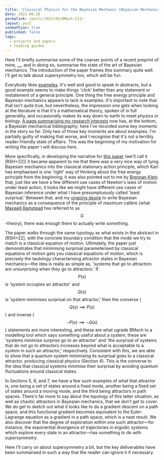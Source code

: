 ```yaml
---
title: 'Classical Physics for the Bayesian Mechanic (Bayesian Mechanics III)'
date: 2022-06-28
permalink: /posts/2022/06/BMech-III/
layout: post
usemathjax: true
published: false
tags:
  - projects and papers
  - reading guides
---
```


Here I'll briefly summarise some of the coarser points of a recent preprint of mine, [...](...), and in doing so, summarise the state of the art of Bayesian mechanics. The introduction of the paper frames this summary quite well. I'll get to talk about supersymmetry too, which will be fun.

Everybody likes [examples](https://mathoverflow.net/questions/326912/story-of-grothendiecks-prime-number-57). It's well and good to speak in abstracts, but a good example seems to make things 'click' better than any statement or restatement of a general principle. One thing the free energy principle and Bayesian mechanics appears to lack is examples. It's important to note that that isn't quite true, but nevertheless, the impression one gets when looking at the literature is that it's a mathematical theory, spoken of in full generality, and occasionally makes its way down to earth to meet physics or biology. [A page summarising my research interests](https://darsakthi.github.io/research/) now has, at the bottom, a Bayesian mechanical bibliography; here I've recorded some key moments in the story so far. Only two of those key moments are about examples. I'm partially guilty of making that worse, and I recognise that it's not a terribly reader-friendly state of affairs. This was the beginning of my motivation for writing the paper I will discuss here. 

More specifically, in developing the narrative for [this paper](https://arxiv.org/abs/2205.11543) (we'll call it [RSH+22]) it became apparent to me that there was a very nice way of tying Bayesian mechanics into the classical stationary action principle, which Karl has emphasised is one 'right' way of thinking about the free energy principle from the beginning; it was also pointed out to me by [Brennan Klein](https://www.jkbrennan.com) that, just like we have a few different use cases of Newton's laws of motion under least action, it looks like we might have different use cases of Bayesian inference under what I have presumptuously called 'least surprisal.' Between that, and my [ongoing desire](https://arxiv.org/abs/2205.07793) to write Bayesian mechanics as a consequence of the principle of maximum calibre (what [Maxwell Ramstead](https://arxiv.org/pdf/2205.11543.pdf#page.42) has referred to as $$G$$-theory), there was enough there to actually write something.

The paper walks through the same typology as what exists in the abstract in [RSH+22], with the concrete boundary condition that the mode we try to match is a classical equation of motion. Ultimately, the paper just demonstrates that minimising surprisal parameterised by classical equations of motion gets you classical equations of motion, which is precisely the tautology characterising attractor states in Bayesian mechanics—the idea is really as simple as, 'systems that go to attractors are unsurprising when they go to attractors.' If $$P(s)$$ is 'system occupies an attractor' and $$Q(s)$$ is 'system minimises surprisal on that attractor,' then the converse ($$Q(s)\implies P(s)$$) and inverse ($$\neg P(s)\implies\neg Q(s)$$) statements are more interesting, and these are what ugrade BMech to a modelling tool which says something useful about a system; these are 'systems minimise surprise go to an attractor' and 'the surprisal of systems that do not go to attractors increases beyond what is acceptable to a system in such an attractor,' respectively. Consistent with this, we are able to show that a quantum system minimising its surprisal goes to a classical attractor, producing classical physics (Section 4). This is the converse to the idea that classical systems minimise their surprisal by avoiding quantum fluctuations around classical states.

In Sections 5, 6, and 7, we have a few such examples of what that attractor is, one being a set of states around a fixed mode, another being a fixed set of states around a moving mode, and the third being attractors in path spaces. There's far more to say about the topology of this latter situation, as well as chaotic attractors in Bayesian mechanics, that we don't get to cover. We do get to sketch out what it looks like to do a gradient descent on a path space, and this functional gradient becomes equivalent to the Euler-Lagrange equation as a gradient in a path space, which is a neat result. We also discover that the degree of exploration within one such attractor—for instance, the exponential divergence of trajectories in ergodic systems which explore every state in an attractor—has something to do with _supersymmetry_. 

Here I'll carry on about supersymmetry a bit, but the key deliverables have been summarised in such a way that the reader can ignore it if necessary.
